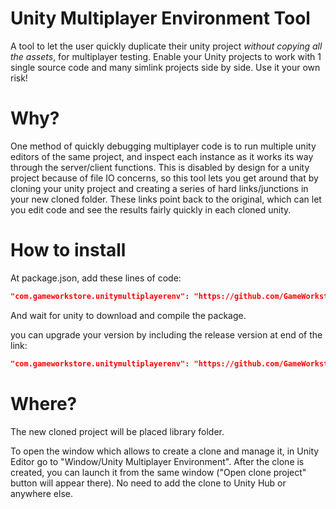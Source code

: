 # Unity Multiplayer Environment Tool
A tool to let the user quickly duplicate their unity project *without copying all the assets*, for multiplayer testing.
Enable your Unity projects to work with 1 single source code and many simlink projects side by side.
Use it your own risk!

# Why?
One method of quickly debugging multiplayer code is to run multiple unity editors of the same project, and inspect each instance as it works its way through the server/client functions. This is disabled by design for a unity project because of file IO concerns, so this tool lets you get around that by cloning your unity project and creating a series of hard links/junctions in your new cloned folder. These links point back to the original, which can let you edit code and see the results fairly quickly in each cloned unity.

# How to install

At package.json, add these lines of code:
```json
"com.gameworkstore.unitymultiplayerenv": "https://github.com/GameWorkstore/unity-multiplayer-env#1.0.0"
```

And wait for unity to download and compile the package.

you can upgrade your version by including the release version at end of the link:
```json
"com.gameworkstore.unitymultiplayerenv": "https://github.com/GameWorkstore/unity-multiplayer-env#1.0.0"
```

# Where?
The new cloned project will be placed library folder.

To open the window which allows to create a clone and manage it, in Unity Editor go to "Window/Unity Multiplayer Environment".
After the clone is created, you can launch it from the same window ("Open clone project" button will appear there).
No need to add the clone to Unity Hub or anywhere else.